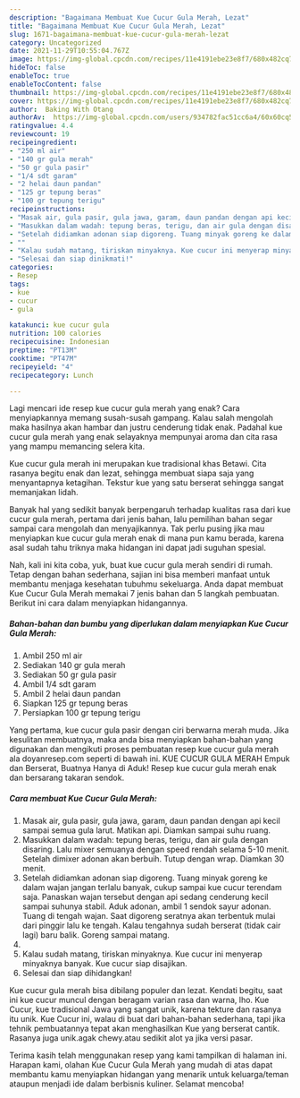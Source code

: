 ```yaml
---
description: "Bagaimana Membuat Kue Cucur Gula Merah, Lezat"
title: "Bagaimana Membuat Kue Cucur Gula Merah, Lezat"
slug: 1671-bagaimana-membuat-kue-cucur-gula-merah-lezat
category: Uncategorized
date: 2021-11-29T10:55:04.767Z
image: https://img-global.cpcdn.com/recipes/11e4191ebe23e8f7/680x482cq70/kue-cucur-gula-merah-foto-resep-utama.jpg
hideToc: false
enableToc: true
enableTocContent: false
thumbnail: https://img-global.cpcdn.com/recipes/11e4191ebe23e8f7/680x482cq70/kue-cucur-gula-merah-foto-resep-utama.jpg
cover: https://img-global.cpcdn.com/recipes/11e4191ebe23e8f7/680x482cq70/kue-cucur-gula-merah-foto-resep-utama.jpg
author:  Baking With Otang
authorAv:  https://img-global.cpcdn.com/users/934782fac51cc6a4/60x60cq50/avatar.jpg
ratingvalue: 4.4
reviewcount: 19
recipeingredient:
- "250 ml air"
- "140 gr gula merah"
- "50 gr gula pasir"
- "1/4 sdt garam"
- "2 helai daun pandan"
- "125 gr tepung beras"
- "100 gr tepung terigu"
recipeinstructions:
- "Masak air, gula pasir, gula jawa, garam, daun pandan dengan api kecil sampai semua gula larut. Matikan api. Diamkan sampai suhu ruang."
- "Masukkan dalam wadah: tepung beras, terigu, dan air gula dengan disaring. Lalu mixer semuanya dengan speed rendah selama 5-10 menit. Setelah dimixer adonan akan berbuih. Tutup dengan wrap. Diamkan 30 menit."
- "Setelah didiamkan adonan siap digoreng. Tuang minyak goreng ke dalam wajan jangan terlalu banyak, cukup sampai kue cucur terendam saja. Panaskan wajan tersebut dengan api sedang cenderung kecil sampai suhunya stabil.   Aduk adonan, ambil 1 sendok sayur adonan. Tuang di tengah wajan. Saat digoreng seratnya akan terbentuk mulai dari pinggir lalu ke tengah. Kalau tengahnya sudah berserat (tidak cair lagi) baru balik. Goreng sampai matang."
- ""
- "Kalau sudah matang, tiriskan minyaknya. Kue cucur ini menyerap minyaknya banyak.  Kue cucur siap disajikan."
- "Selesai dan siap dinikmati!"
categories:
- Resep
tags:
- kue
- cucur
- gula

katakunci: kue cucur gula 
nutrition: 100 calories
recipecuisine: Indonesian
preptime: "PT13M"
cooktime: "PT47M"
recipeyield: "4"
recipecategory: Lunch

---
```



Lagi mencari ide resep kue cucur gula merah yang enak? Cara menyiapkannya memang susah-susah gampang. Kalau salah mengolah maka hasilnya akan hambar dan justru cenderung tidak enak. Padahal kue cucur gula merah yang enak selayaknya mempunyai aroma dan cita rasa yang mampu memancing selera kita.


Kue cucur gula merah ini merupakan kue tradisional khas Betawi. Cita rasanya begitu enak dan lezat, sehingga membuat siapa saja yang menyantapnya ketagihan. Tekstur kue yang satu berserat sehingga sangat memanjakan lidah.

Banyak hal yang sedikit banyak berpengaruh terhadap kualitas rasa dari kue cucur gula merah, pertama dari jenis bahan, lalu pemilihan bahan segar sampai cara mengolah dan menyajikannya. Tak perlu pusing jika mau menyiapkan kue cucur gula merah enak di mana pun kamu berada, karena asal sudah tahu triknya maka hidangan ini dapat jadi suguhan spesial.


Nah, kali ini kita coba, yuk, buat kue cucur gula merah sendiri di rumah. Tetap dengan bahan sederhana, sajian ini bisa memberi manfaat untuk membantu menjaga kesehatan tubuhmu sekeluarga. Anda dapat membuat Kue Cucur Gula Merah memakai 7 jenis bahan dan 5 langkah pembuatan. Berikut ini cara dalam menyiapkan hidangannya.

<!--inarticleads1-->

##### Bahan-bahan dan bumbu yang diperlukan dalam menyiapkan Kue Cucur Gula Merah:

1. Ambil 250 ml air
1. Sediakan 140 gr gula merah
1. Sediakan 50 gr gula pasir
1. Ambil 1/4 sdt garam
1. Ambil 2 helai daun pandan
1. Siapkan 125 gr tepung beras
1. Persiapkan 100 gr tepung terigu


Yang pertama, kue cucur gula pasir dengan ciri berwarna merah muda. Jika kesulitan membuatnya, maka anda bisa menyiapkan bahan-bahan yang digunakan dan mengikuti proses pembuatan resep kue cucur gula merah ala doyanresep.com seperti di bawah ini. KUE CUCUR GULA MERAH Empuk dan Berserat, Buatnya Hanya di Aduk! Resep kue cucur gula merah enak dan bersarang takaran sendok. 

<!--inarticleads2-->

##### Cara membuat Kue Cucur Gula Merah:

1. Masak air, gula pasir, gula jawa, garam, daun pandan dengan api kecil sampai semua gula larut. Matikan api. Diamkan sampai suhu ruang.
1. Masukkan dalam wadah: tepung beras, terigu, dan air gula dengan disaring. Lalu mixer semuanya dengan speed rendah selama 5-10 menit. Setelah dimixer adonan akan berbuih. Tutup dengan wrap. Diamkan 30 menit.
1. Setelah didiamkan adonan siap digoreng. Tuang minyak goreng ke dalam wajan jangan terlalu banyak, cukup sampai kue cucur terendam saja. Panaskan wajan tersebut dengan api sedang cenderung kecil sampai suhunya stabil.   Aduk adonan, ambil 1 sendok sayur adonan. Tuang di tengah wajan. Saat digoreng seratnya akan terbentuk mulai dari pinggir lalu ke tengah. Kalau tengahnya sudah berserat (tidak cair lagi) baru balik. Goreng sampai matang.
1. 
1. Kalau sudah matang, tiriskan minyaknya. Kue cucur ini menyerap minyaknya banyak.  Kue cucur siap disajikan.
1. Selesai dan siap dihidangkan!

Kue cucur gula merah bisa dibilang populer dan lezat. Kendati begitu, saat ini kue cucur muncul dengan beragam varian rasa dan warna, lho. Kue Cucur, kue tradisional Jawa yang sangat unik, karena tekture dan rasanya itu unik. Kue Cucur ini, walau di buat dari bahan-bahan sederhana, tapi jika tehnik pembuatannya tepat akan menghasilkan Kue yang berserat cantik. Rasanya juga unik.agak chewy.atau sedikit alot ya jika versi pasar. 

Terima kasih telah menggunakan resep yang kami tampilkan di halaman ini. Harapan kami, olahan Kue Cucur Gula Merah yang mudah di atas dapat membantu kamu menyiapkan hidangan yang menarik untuk keluarga/teman ataupun menjadi ide dalam berbisnis kuliner. Selamat mencoba!
